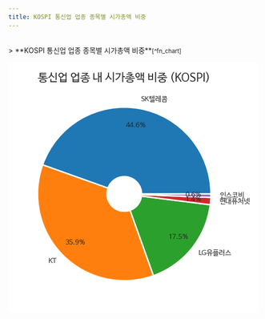 ```yaml
---
title: KOSPI 통신업 업종 종목별 시가총액 비중
---
```

<br>
> **KOSPI 통신업 업종 종목별 시가총액 비중<a id="pie"></a>**<small>[^fn_chart]</small>

![294090](images/kospi_업종_통신업_종목.png)